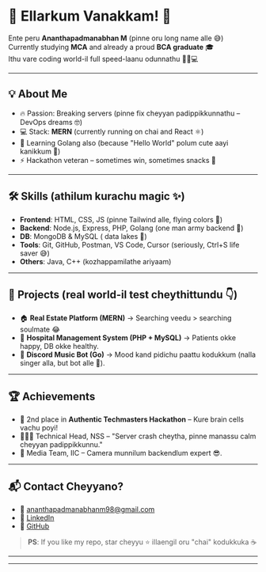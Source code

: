 # 👋 Ellarkum Vanakkam! 🙏

Ente peru **Ananthapadmanabhan M** (pinne oru long name alle 😅)  
Currently studying **MCA** and already a proud **BCA graduate** 🎓  
Ithu vare coding world-il full speed-laanu odunnathu 🏃‍♂️💻

---

## 💡 About Me
- 🔥 Passion: Breaking servers (pinne fix cheyyan padippikkunnathu – DevOps dreams 🤓)  
- 💻 Stack: **MERN** (currently running on chai and React ⚛️)  
- 🐹 Learning Golang also (because "Hello World" polum cute aayi kanikkum 🐹)  
- ⚡ Hackathon veteran – sometimes win, sometimes snacks 🍕  

---

## 🛠️ Skills (athilum kurachu magic ✨)
- **Frontend**: HTML, CSS, JS (pinne Tailwind alle, flying colors 💨)  
- **Backend**: Node.js, Express, PHP, Golang (one man army backend 💪)  
- **DB**: MongoDB & MySQL ( data lakes 🌊)  
- **Tools**: Git, GitHub, Postman, VS Code, Cursor (seriously, Ctrl+S life saver 😅)  
- **Others**: Java, C++ (kozhappamilathe ariyaam)  

---

## 🚧 Projects (real world-il test cheythittundu 👇)
- 🏠 **Real Estate Platform (MERN)** → Searching veedu > searching soulmate 😂  
- 🏥 **Hospital Management System (PHP + MySQL)** → Patients okke happy, DB okke healthy.  
- 🎵 **Discord Music Bot (Go)** → Mood kand pidichu paattu kodukkum (nalla singer alla, but bot alle 🎤).  

---

## 🏆 Achievements
- 🥈 2nd place in **Authentic Techmasters Hackathon** – Kure brain cells vachu poyi!  
- 🧑‍🤝‍🧑 Technical Head, NSS – "Server crash cheytha, pinne manassu calm cheyyan padippikkunnu."  
- 📸 Media Team, IIC – Camera munnilum backendlum expert 😎.  

---

## 📬 Contact Cheyyano?
- 📧 [ananthapadmanabhanm98@gmail.com](mailto:ananthapadmanabhanm98@gmail.com)  
- 💼 [LinkedIn](https://www.linkedin.com/in/ananthapadmanabhan-m/)  
- 🐙 [GitHub](https://github.com/blitzbugg)  

> **PS**: If you like my repo, star cheyyu ⭐ illaengil oru "chai" kodukkuka ☕  

---


---
